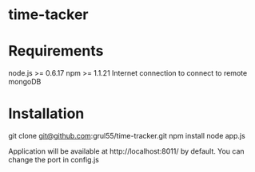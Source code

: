 time-tacker
===========

Requirements
============
node.js >= 0.6.17
npm >= 1.1.21
Internet connection to connect to remote mongoDB

Installation
============
git clone git@github.com:grul55/time-tracker.git
npm install
node app.js

Application will be available at http://localhost:8011/ by default. You can change the port in config.js